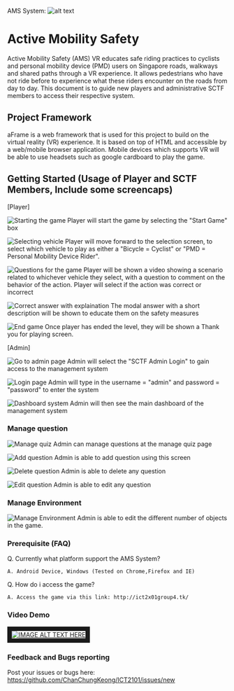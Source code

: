 AMS System: 
![alt text](https://github.com/adam-p/markdown-here/raw/master/src/common/images/icon48.png "Logo Title Text 1")


# Active Mobility Safety 

Active Mobility Safety (AMS) VR educates safe riding practices to cyclists and personal mobility device (PMD) users on Singapore roads, walkways and shared paths through a VR experience. It allows pedestrians who have not ride before to experience what these riders encounter on the roads from day to day. This document is to guide new players and administrative SCTF members to access their respective system.

## Project Framework
aFrame is a web framework that is used for this project to build on the virtual reality (VR) experience. It is based on top of HTML and accessible by a web/mobile browser application. Mobile devices which supports VR will be able to use headsets such as google cardboard to play the game. 

## Getting Started (Usage of Player and SCTF Members, Include some screencaps)

[Player]

![Starting the game](https://raw.githubusercontent.com/ChanChungKeong/ICT2101/master/screenshots/Startgame.png)
Player will start the game by selecting the "Start Game" box

![Selecting vehicle](https://raw.githubusercontent.com/ChanChungKeong/ICT2101/master/screenshots/selectvehicle.png)
Player will move forward to the selection screen, to select which vehicle to play as either a "Bicycle = Cyclist" or "PMD = Personal Mobility Device Rider".

![Questions for the game](https://raw.githubusercontent.com/ChanChungKeong/ICT2101/master/screenshots/question.png)
Player will be shown a video showing a scenario related to whichever vehicle they select, with a question to comment on the behavior of the action.
Player will select if the action was correct or incorrect

![Correct answer with explaination](https://raw.githubusercontent.com/ChanChungKeong/ICT2101/master/screenshots/modalanswer.png)
The modal answer with a short description will be shown to educate them on the safety measures

![End game](https://raw.githubusercontent.com/ChanChungKeong/ICT2101/master/screenshots/endgame.png)
Once player has ended the level, they will be shown a Thank you for playing screen.

[Admin]

![Go to admin page](https://raw.githubusercontent.com/ChanChungKeong/ICT2101/master/screenshots/admin.png)
Admin will select the "SCTF Admin Login" to gain access to the management system

![Login page](https://raw.githubusercontent.com/ChanChungKeong/ICT2101/master/screenshots/login.png)
Admin will type in the username = "admin" and password = "password" to enter the system 

![Dashboard system](https://raw.githubusercontent.com/ChanChungKeong/ICT2101/master/screenshots/dashboard.png)
Admin will then see the main dashboard of the management system

### Manage question
![Manage quiz](https://raw.githubusercontent.com/ChanChungKeong/ICT2101/master/screenshots/managequiz.png)
Admin can manage questions at the manage quiz page 

![Add question](https://raw.githubusercontent.com/ChanChungKeong/ICT2101/master/screenshots/addquestion.png)
Admin is able to add question using this screen

![Delete question](https://raw.githubusercontent.com/ChanChungKeong/ICT2101/master/screenshots/deletequestion.png)
Admin is able to delete any question

![Edit question](https://raw.githubusercontent.com/ChanChungKeong/ICT2101/master/screenshots/editquestion.png)
Admin is able to edit any question 

### Manage Environment
![Manage Environment](https://raw.githubusercontent.com/ChanChungKeong/ICT2101/master/screenshots/manageenvironment.png)
Admin is able to edit the different number of objects in the game.

### Prerequisite (FAQ)

Q. Currently what platform support the AMS System?

```
A. Android Device, Windows (Tested on Chrome,Firefox and IE)
```

Q. How do i access the game?

```
A. Access the game via this link: http://ict2x01group4.tk/
```


### Video Demo
<a href="https://cdn.glitch.com/a3d413ca-9cb1-43f2-943d-1883b2b11754%2FICT2x01.mp4?1543030310754
" target="_blank"><img src="https://cdn.glitch.com/a3d413ca-9cb1-43f2-943d-1883b2b11754%2FVideo%20Image.PNG?1543031162011" 
alt="IMAGE ALT TEXT HERE" border="10" /></a>


### Feedback and Bugs reporting

Post your issues or bugs here:
https://github.com/ChanChungKeong/ICT2101/issues/new
